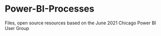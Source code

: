 # Power-BI-Processes
Files, open source resources based on the June 2021 Chicago Power BI User Group
